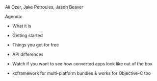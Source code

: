 Ali Ozer, Jake Petroules, Jason Beaver

Agenda:
- What it is
- Getting started
- Things you get for free
- API differences

- Watch if you want to see how converted apps look like out of the box
- xcframework for multi-platform bundles & works for Objective-C too